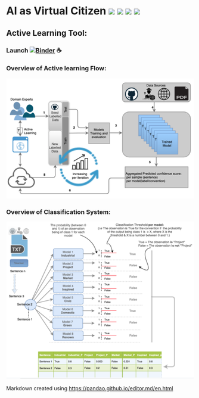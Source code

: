 # AI as Virtual Citizen ![](https://img.shields.io/github/last-commit/aideenf/AIVC) ![](https://img.shields.io/github/languages/code-size/aideenf/AIVC) ![](https://img.shields.io/github/languages/top/aideenf/AIVC) ![](https://img.shields.io/github/contributors/aideenf/aivc)

## Active Learning Tool: 
### Launch [![Binder](https://mybinder.org/badge_logo.svg)](https://mybinder.org/v2/gh/aideenf/AIVC/master?filepath=%2Fcp_wssc%2FRun_Audit_Tool.ipynb) :coffee:

### Overview of Active learning Flow:
![Image description](https://github.com/aideenf/AIVC/blob/master/cp_wssc/Drawings/Active_learning.png)


### Overview of Classification System:
![Image description](https://github.com/aideenf/AIVC/blob/master/cp_wssc/Drawings/models.png)




Markdown created using https://pandao.github.io/editor.md/en.html
